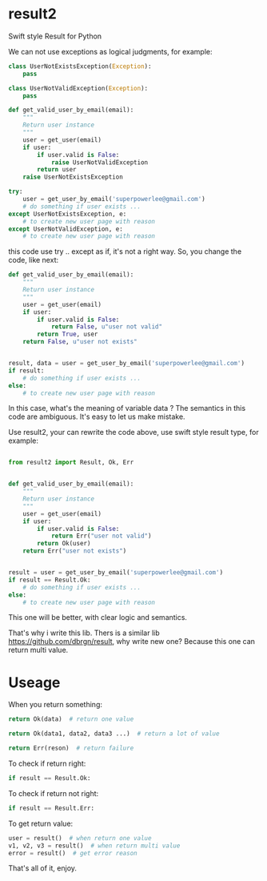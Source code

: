 # result2

Swift style Result for Python

We can not use exceptions as logical judgments, for example:

``` python
class UserNotExistsException(Exception):
    pass

class UserNotValidException(Exception):
    pass

def get_valid_user_by_email(email):
    """
    Return user instance
    """
    user = get_user(email)
    if user:
        if user.valid is False:
            raise UserNotValidException
        return user
    raise UserNotExistsException

try:
    user = get_user_by_email('superpowerlee@gmail.com')
    # do something if user exists ...
except UserNotExistsException, e:
    # to create new user page with reason
except UserNotValidException, e:
    # to create new user page with reason
```

this code use try .. except as if, it's not a right way. So, you change the code, like next:

``` python
def get_valid_user_by_email(email):
    """
    Return user instance
    """
    user = get_user(email)
    if user:
        if user.valid is False:
            return False, u"user not valid"
        return True, user
    return False, u"user not exists"


result, data = user = get_user_by_email('superpowerlee@gmail.com')
if result:
    # do something if user exists ...
else:
    # to create new user page with reason

```

In this case, what's the meaning of variable data ? The semantics in this code are ambiguous. It's easy to let us make mistake.

Use result2, your can rewrite the code above, use swift style result type, for example:

``` python

from result2 import Result, Ok, Err


def get_valid_user_by_email(email):
    """
    Return user instance
    """
    user = get_user(email)
    if user:
        if user.valid is False:
            return Err("user not valid")
        return Ok(user)
    return Err("user not exists")


result = user = get_user_by_email('superpowerlee@gmail.com')
if result == Result.Ok:
    # do something if user exists ...
else:
    # to create new user page with reason

```

This one will be better, with clear logic and semantics.

That's why i write this lib. Thers is a similar lib https://github.com/dbrgn/result, why write new one? Because this one can return multi value.



# Useage

When you return something:

``` python
return Ok(data)  # return one value

return Ok(data1, data2, data3 ...)  # return a lot of value

return Err(reson)  # return failure
```



To check if return right:

``` python
if result == Result.Ok:
```



To check if return not right:

``` python
if result == Result.Err:
```



To get return value:

``` python
user = result()  # when return one value
v1, v2, v3 = result()  # when return multi value
error = result()  # get error reason
```



That's all of it, enjoy.